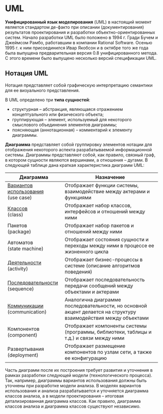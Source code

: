 # UML

**Унифицированный язык моделирования** (UML) в настоящий момент является стандартом де-факто при описании (документирования) результатов проектирования и разработки объектно-ориентированных систем. Начало разработки UML было положено в 1994 г. Гради Бучем и Джеймсом Рамбо, работавшим в компании Rational Software. Осенью 1995 г. к ним присоединился Ивар Якобсон и в октябре того же года была выпущена предварительная версия 0.8 унифицированного метода. С этого времени было выпущено несколько версий спецификации UML.

## Нотация UML

Нотация представляет собой графическую интерпретацию семантики для ее визуального представления.

В UML определено три **типа сущностей**:

- структурная – абстракция, являющаяся отражением концептуального или физического объекта;
- группирующая – элемент, используемый для некоторого смыслового объединения элементов диаграммы;
- поясняющая (аннотационная) – комментарий к элементу диаграммы.



**Диаграмма** представляет собой группировку элементов нотации для отображения некоторого аспекта разрабатываемой информационной системы. Диаграммы представляют собой, как правило, связный граф, в котором сущности являются вершинами, а отношения – дугами. В следующей таблице дана краткая характеристика диаграмм UML:

Диаграмма | Назначение
----------|-----------
[Вариантов использования](../articles/5_1_1_10_uml_use_case.md)<br/>(use case) | Отображает функции системы, взаимодействие между актерами и функциями
[Классов](../articles/uml_class.md)<br/>(class) | Отображает набор классов, интерфейсов и отношений между ними
Пакетов<br/>(package) | Отображает набор пакетов и отношений между ними
Автоматов<br/>(state machine) | Отображает состояния сущности и переходы между ними в процессе ее жизненного цикла
[Деятельности](../articles/uml_activity.md)<br/>(activity) | Отображает бизнес-процессы в системе (описание алгоритмов поведения)
[Последовательности](../articles/uml_sequence.md)<br/>(sequence) | Отображает последовательность передачи сообщений между объектами и актерами
[Коммуникации](../articles/uml_communication.md)<br/>(communication) | Аналогична диаграмме последовательности, но основной акцент делается на структуру взаимодействия между объектами
Компонентов<br/>(component) | Отображает компоненты системы (программы, библиотеки, таблицы и т.д.) и связи между ними
Развертывания<br/>(deployment) | Отображает размещение компонентов по узлам сети, а также ее конфигурацию

<!-- диаграммы состояний,  -->


Часть диаграмм после их построения требует развития и уточнения в рамках разработки следующей модели (технологического процесса). Так, например, диаграммы вариантов использования должны быть уточнены при разработке модели анализа. В моделях вариантов использования и анализа разрабатывается и уточняется диаграмма классов анализа, а в модели проектирования – итоговая детализированная диаграмма классов. Как правило, диаграмма классов анализа и диаграмма классов существуют независимо.

